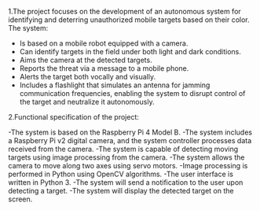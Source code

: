 1.The project focuses on the development of an autonomous system for identifying and deterring unauthorized mobile targets based on their color.
The system:
- Is based on a mobile robot equipped with a camera.
- Can identify targets in the field under both light and dark conditions.
- Aims the camera at the detected targets.
- Reports the threat via a message to a mobile phone.
- Alerts the target both vocally and visually.
- Includes a flashlight that simulates an antenna for jamming communication frequencies, enabling the system to disrupt control of the target and neutralize it autonomously.
  
2.Functional specification of the project:

-The system is based on the Raspberry Pi 4 Model B.
-The system includes a Raspberry Pi v2 digital camera, and the system controller processes data received from the camera.
-The system is capable of detecting moving targets using image processing from the camera.
-The system allows the camera to move along two axes using servo motors.
-Image processing is performed in Python using OpenCV algorithms.
-The user interface is written in Python 3.
-The system will send a notification to the user upon detecting a target.
-The system will display the detected target on the screen.







